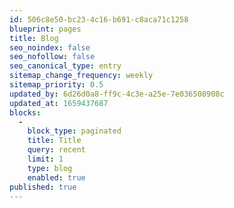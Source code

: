 ```yaml
---
id: 506c8e50-bc23-4c16-b691-c8aca71c1258
blueprint: pages
title: Blog
seo_noindex: false
seo_nofollow: false
seo_canonical_type: entry
sitemap_change_frequency: weekly
sitemap_priority: 0.5
updated_by: 6d26d0a8-ff9c-4c3e-a25e-7e036508908c
updated_at: 1659437687
blocks:
  -
    block_type: paginated
    title: Title
    query: recent
    limit: 1
    type: blog
    enabled: true
published: true
---
```

